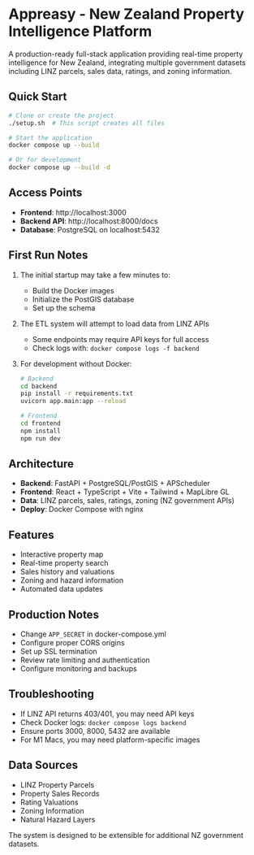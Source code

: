 # Appreasy - New Zealand Property Intelligence Platform

A production-ready full-stack application providing real-time property intelligence for New Zealand, integrating multiple government datasets including LINZ parcels, sales data, ratings, and zoning information.

## Quick Start

```bash
# Clone or create the project
./setup.sh  # This script creates all files

# Start the application
docker compose up --build

# Or for development
docker compose up --build -d
```

## Access Points
- **Frontend**: http://localhost:3000
- **Backend API**: http://localhost:8000/docs
- **Database**: PostgreSQL on localhost:5432

## First Run Notes

1. The initial startup may take a few minutes to:
   - Build the Docker images
   - Initialize the PostGIS database
   - Set up the schema

2. The ETL system will attempt to load data from LINZ APIs
   - Some endpoints may require API keys for full access
   - Check logs with: `docker compose logs -f backend`

3. For development without Docker:
   ```bash
   # Backend
   cd backend
   pip install -r requirements.txt
   uvicorn app.main:app --reload
   
   # Frontend
   cd frontend
   npm install
   npm run dev
   ```

## Architecture

- **Backend**: FastAPI + PostgreSQL/PostGIS + APScheduler
- **Frontend**: React + TypeScript + Vite + Tailwind + MapLibre GL
- **Data**: LINZ parcels, sales, ratings, zoning (NZ government APIs)
- **Deploy**: Docker Compose with nginx

## Features

- Interactive property map
- Real-time property search
- Sales history and valuations
- Zoning and hazard information
- Automated data updates

## Production Notes

- Change `APP_SECRET` in docker-compose.yml
- Configure proper CORS origins
- Set up SSL termination
- Review rate limiting and authentication
- Configure monitoring and backups

## Troubleshooting

- If LINZ API returns 403/401, you may need API keys
- Check Docker logs: `docker compose logs backend`
- Ensure ports 3000, 8000, 5432 are available
- For M1 Macs, you may need platform-specific images

## Data Sources

- LINZ Property Parcels
- Property Sales Records  
- Rating Valuations
- Zoning Information
- Natural Hazard Layers

The system is designed to be extensible for additional NZ government datasets.
